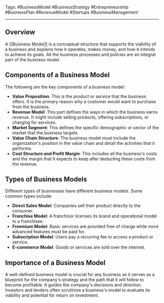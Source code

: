 Tags: #BusinessModel #BusinessStrategy #Entrepreneurship #BusinessPlan #RevenueModel #Startups #BusinessManagement

---

## Overview

A [[Business Model]] is a conceptual structure that supports the viability of a business and explains how it operates, makes money, and how it intends to achieve its goals. All the business processes and policies are an integral part of the business model.

## Components of a Business Model

The following are the key components of a business model:

- **Value Proposition**: This is the product or service that the business offers. It is the primary reason why a customer would want to purchase from the business.
- **Revenue Model**: This part defines the ways in which the business earns revenue. It might include selling products, offering subscriptions, or charging for services.
- **Market Segment**: This defines the specific demographic or sector of the market that the business targets.
- **Value Chain Structure**: The business model must include the organization's position in the value chain and detail the activities that it performs.
- **Cost Structure and Profit Margin**: This includes all the business's costs and the margin that it expects to keep after deducting these costs from the revenue.

## Types of Business Models

Different types of businesses have different business models. Some common types include:

- **Direct Sales Model**: Companies sell their product directly to the consumer.
- **Franchise Model**: A franchisor licenses its brand and operational model to a franchisee.
- **Freemium Model**: Basic services are provided free of charge while more advanced features must be paid for.
- **Subscription Model**: Users pay a recurring fee to access a product or service.
- **E-commerce Model**: Goods or services are sold over the internet.

## Importance of a Business Model

A well-defined business model is crucial for any business as it serves as a blueprint for the company's strategy and the path that it will follow to become profitable. It guides the company's decisions and direction. Investors and lenders often scrutinize a business's model to evaluate its viability and potential for return on investment.